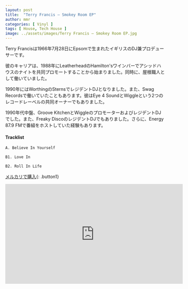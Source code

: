 ```yaml
---
layout: post
title:  "Terry Francis – Smokey Room EP"
author: mmr
categories: [ Vinyl ]
tags: [ House, Tech House ]
image: ../assets/images/Terry Francis – Smokey Room EP.jpg
---
```


Terry Francisは1966年7月28日にEpsomで生まれたイギリスのDJ兼プロデューサーです。

彼のキャリアは、1988年にLeatherheadのHamilton'sワインバーでアシッドハウスのナイトを共同プロモートすることから始まりました。同時に、屋根職人として働いていました。

1990年にはWorthingのSternsでレジデントDJとなりました。また、Swag Recordsで働いていたこともあります。彼はEye 4 SoundとWiggleという2つのレコードレーベルの共同オーナーでもありました。

1990年代中盤、Groove KitchenとWiggleのプロモーターおよびレジデントDJでした。また、Freaky DiscoのレジデントDJでもありました。さらに、Energy 87.9 FMで番組をホストしていた経験もあります。

#### Tracklist
```md
A. Believe In Yourself

B1. Love In

B2. Roll In Life
```

[メルカリで購入](https://jp.mercari.com/item/m15247506715?afid=6142608987){: .button1}

<iframe width="560" height="315" src="https://www.youtube.com/embed/BvsTcXrN3uM?si=1YyEVW0mr14YoSXx" title="YouTube video player" frameborder="0" allow="accelerometer; autoplay; clipboard-write; encrypted-media; gyroscope; picture-in-picture; web-share" referrerpolicy="strict-origin-when-cross-origin" allowfullscreen></iframe>